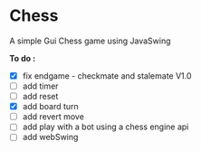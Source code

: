 # Chess

A simple Gui Chess game using JavaSwing


**To do :**

- [X] fix endgame - checkmate and stalemate V1.0
- [ ] add timer
- [ ] add reset
- [X] add board turn
- [ ] add revert move
- [ ] add play with a bot using a chess engine api
- [ ] add webSwing
